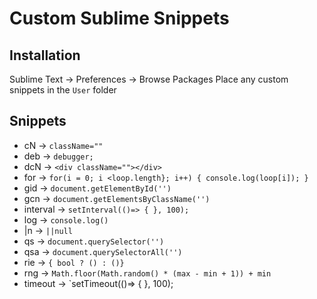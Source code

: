 # Custom Sublime Snippets

## Installation
Sublime Text -> Preferences -> Browse Packages
Place any custom snippets in the `User` folder

## Snippets
- cN -> `className=""`
- deb -> `debugger;`
- dcN -> `<div className=""></div>`
- for -> `for(i = 0; i <loop.length}; i++) { console.log(loop[i]); }`
- gid -> `document.getElementById('')`
- gcn -> `document.getElementsByClassName('')`
- interval -> `setInterval(()=> { }, 100);`
- log -> `console.log()`
- |n -> `||null`
- qs -> `document.querySelector('')`
- qsa -> `document.querySelectorAll('')`
- rie -> `{ bool ? () : ()}`
- rng -> `Math.floor(Math.random() * (max - min + 1)) + min`
- timeout -> `setTimeout(()=> { }, 100);